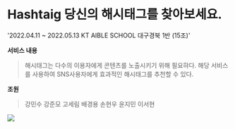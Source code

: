 # Hashtaig 당신의 해시태그를 찾아보세요.
'2022.04.11 ~ 2022.05.13 KT AIBLE SCHOOL 대구경북 1반 (15조)'



**서비스 내용**
> 해시태그는 다수의 이용자에게 콘텐츠를 노출시키기 위해 필요햐다. 해당 서비스를 사용하여 SNS사용자에게 효과적인 해시태그를 추천할 수 있다. 


**조원**

>강민수 강준모 고세림 배경용 손현우 윤지민 이서현


<img src="https://img.shields.io/badge/이름-색상코드?style=flat-square&logo=로고명&logoColor=로고색"/>
